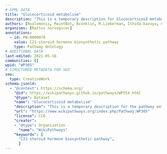 ```yaml
---
# GPML DATA
title: "Glucocorticoid metabolism"
description: "This is a temporary description for Glucocorticoid metabolism"
authors: [Nsalomonis, MaintBot, Bconklin, M.Lieberman, Ishida-kazuya, Christine Chichester, Egonw, Eweitz]
organisms: [Rattus norvegicus]
annotations:
  - id: PW:0000070
    value: C21-steroid hormone biosynthetic pathway
    type: Pathway Ontology
# ADDITIONAL DATA
last-edited: 2021-05-16
communities: []
wpid: "WP305"
# STRUCTURED METADATA FOR SEO
seo:
  type: CreativeWork
schema-jsonld:
  - "@context": https://schema.org/
    "@id": https://wikipathways.github.io/pathways/WP554.html
    "@type": Dataset
    "name": "Glucocorticoid metabolism"
    "description": "This is a temporary description for the pathway entitled: Glucocorticoid metabolism"
    "url": "https://www.wikipathways.org/index.php/Pathway:WP305"
    "license": CC0
    "creator":
    - "@type": Organization
      "name": "WikiPathways"
    "keywords": [
      "C21-steroid hormone biosynthetic pathway",
      ]
---
```

